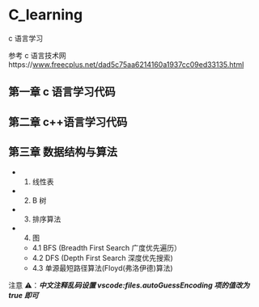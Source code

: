 # C_learning

c 语言学习

参考 c 语言技术网https://www.freecplus.net/dad5c75aa6214160a1937cc09ed33135.html

## 第一章 c 语言学习代码

## 第二章 c++语言学习代码

## 第三章 数据结构与算法

- 1. 线性表
- 2. B 树
- 3. 排序算法
- 4. 图
  - 4.1 BFS (Breadth First Search 广度优先遍历）
  - 4.2 DFS (Depth First Search 深度优先搜索)
  - 4.3 单源最短路径算法(Floyd(弗洛伊德)算法)

注意 ⚠️：**_中文注释乱码设置 vscode:files.autoGuessEncoding 项的值改为 true 即可_**
